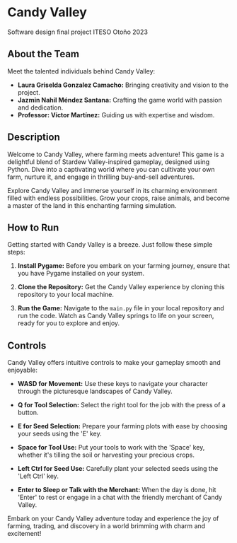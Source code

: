 # Candy Valley
Software design final project
ITESO Otoño 2023

## About the Team
Meet the talented individuals behind Candy Valley:

- **Laura Griselda Gonzalez Camacho:** Bringing creativity and vision to the project.
- **Jazmin Nahil Méndez Santana:** Crafting the game world with passion and dedication.
- **Professor: Víctor Martínez:** Guiding us with expertise and wisdom.

## Description
Welcome to Candy Valley, where farming meets adventure! This game is a delightful blend of Stardew Valley-inspired gameplay, designed using Python. Dive into a captivating world where you can cultivate your own farm, nurture it, and engage in thrilling buy-and-sell adventures.

Explore Candy Valley and immerse yourself in its charming environment filled with endless possibilities. Grow your crops, raise animals, and become a master of the land in this enchanting farming simulation.

## How to Run
Getting started with Candy Valley is a breeze. Just follow these simple steps:

1. **Install Pygame:** Before you embark on your farming journey, ensure that you have Pygame installed on your system.

2. **Clone the Repository:** Get the Candy Valley experience by cloning this repository to your local machine.

3. **Run the Game:** Navigate to the `main.py` file in your local repository and run the code. Watch as Candy Valley springs to life on your screen, ready for you to explore and enjoy.

## Controls
Candy Valley offers intuitive controls to make your gameplay smooth and enjoyable:

- **WASD for Movement:** Use these keys to navigate your character through the picturesque landscapes of Candy Valley.

- **Q for Tool Selection:** Select the right tool for the job with the press of a button.

- **E for Seed Selection:** Prepare your farming plots with ease by choosing your seeds using the 'E' key.

- **Space for Tool Use:** Put your tools to work with the 'Space' key, whether it's tilling the soil or harvesting your precious crops.

- **Left Ctrl for Seed Use:** Carefully plant your selected seeds using the 'Left Ctrl' key.

- **Enter to Sleep or Talk with the Merchant:** When the day is done, hit 'Enter' to rest or engage in a chat with the friendly merchant of Candy Valley.

Embark on your Candy Valley adventure today and experience the joy of farming, trading, and discovery in a world brimming with charm and excitement!
